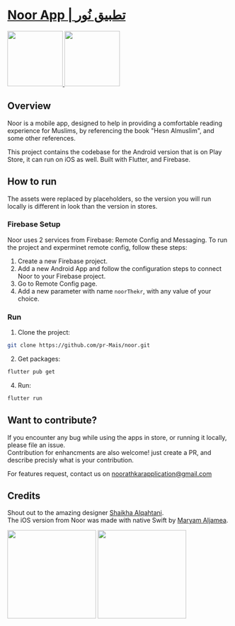 # [Noor App | تطبيق نُور](https://noorathkar.com)

<p>
  <a href="https://apps.apple.com/sa/app/نور-noor/id1463334485">
    <img src="https://user-images.githubusercontent.com/41123719/117558302-db848980-b084-11eb-8ef8-1dac2eb5ea56.png" atl="app-store-badge" width="125"/>     
  </a>
  <a href="https://play.google.com/store/apps/details?id=com.noor.sa">
    <img src="https://user-images.githubusercontent.com/41123719/117558323-243c4280-b085-11eb-857d-219e2c9d88c6.png" atl="google-play-badge" width="125"/>     
  </a>
</p>

## Overview

Noor is a mobile app, designed to help in providing a comfortable reading experience for Muslims, by referencing the book "Hesn Almuslim", and some other references.

This project contains the codebase for the Android version that is on Play Store, it can run on iOS as well. Built with Flutter, and Firebase.

## How to run

The assets were replaced by placeholders, so the version you will run locally is different in look than the version in stores.

### Firebase Setup
Noor uses 2 services from Firebase: Remote Config and Messaging.
To run the project and experminet remote config, follow these steps:

1. Create a new Firebase project.
2. Add a new Android App and follow the configuration steps to connect Noor to your Firebase project.
3. Go to Remote Config page.
4. Add a new parameter with name `noorThekr`, with any value of your choice.
### Run

1. Clone the project:

```bash
git clone https://github.com/pr-Mais/noor.git
```

2. Get packages:

```bash
flutter pub get
```

4. Run:

```bash
flutter run
```

## Want to contribute?

If you encounter any bug while using the apps in store, or running it locally, please file an issue.
<br /> Contribution for enhancments are also welcome! just create a PR, and describe precisly what is your contribution.

For features request, contact us on [noorathkarapplication@gmail.com](mailto:noorathkarapplication@gmail.com?subject=%D8%A7%D9%82%D8%AA%D8%B1%D8%A7%D8%AD&body=%D8%A7%D9%84%D8%B3%D9%84%D8%A7%D9%85%20%D8%B9%D9%84%D9%8A%D9%83%D9%85%D8%8C)

## Credits
Shout out to the amazing designer [Shaikha Alqahtani](https://twitter.com/Ishaiookh).
<br/> The iOS version from Noor was made with native Swift by [Maryam Aljamea](https://twitter.com/0_1Mary).

<p>
   <img src="https://user-images.githubusercontent.com/41123719/117558449-44b8cc80-b086-11eb-8e1a-bdc4a904e3d1.png" atl="Noor Light Mode" width="200"/>     
   <img src="https://user-images.githubusercontent.com/41123719/117558446-42567280-b086-11eb-9818-df0c8d1a4c72.png" atl="Noor Dark Mode" width="200"/>     
</p>
